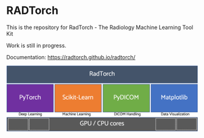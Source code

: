 
# RADTorch

This is the repository for RadTorch - The Radiology Machine Learning Tool Kit

Work is still in progress.

Documentation: https://radtorch.github.io/radtorch/



![](/radtorch/radtorch_stack.png)
